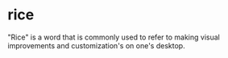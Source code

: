 # rice
"Rice" is a word that is commonly used to refer to making visual improvements and customization's on one's desktop.
